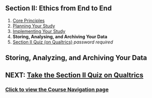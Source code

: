## Section II: Ethics from End to End

1. [Core Principles](endto.md)
2. [Planning Your Study](endto-before.md)
3. [Implementing Your Study](endto-during.md)
4. **Storing, Analysing, and Archiving Your Data**
5. [Section II Quiz (on Qualtrics)](https://oxfordeducation.eu.qualtrics.com/jfe/form/SV_bPHRKTydLSyDzRH) *password required*

## Storing, Analyzing, and Archiving Your Data

## NEXT: [Take the Section II Quiz on Qualtrics](https://oxfordeducation.eu.qualtrics.com/jfe/form/SV_bPHRKTydLSyDzRH)
### [Click to view the Course Navigation page](toc.md)
